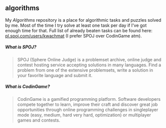 ## algorithms

My *Algorithms* repository is a place for algorithmic tasks and puzzles solved by me. Most of the time I try solve at least one task per day if I've got enough time for that. Full list of already beaten tasks can be found here:
[pl.spoj.com/users/kwachmat](http://pl.spoj.com/users/kwachmat) (I prefer SPOJ over CodinGame atm).

##### What is SPOJ?
> SPOJ (Sphere Online Judge) is a problemset archive, online judge and contest hosting service accepting solutions in many languages. Find a problem from one of the extensive problemsets, write a solution in your favorite language and submit it.

##### What is CodinGame?
> CodinGame is a gamified programming platform. Software developers compete together to learn, improve their craft and discover great job opportunities through online programming challenges in singleplayer mode (easy, medium, hard very hard, optimization) or multiplayer games and contests.
